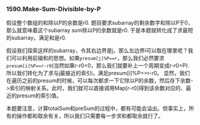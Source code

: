 ### 1590.Make-Sum-Divisible-by-P

假设整个数组的和除以P的余数是r0. 题目要求subarray的剩余数字和除以P于0，那么就意味着这个subarray sum除以P的余数就是r0. 于是本题就转化成了求最短的subarray，满足和是r0. 

假设我们探索这样的subarray，令其右边界是j，那么左边界i可以取在哪里呢？我们可以利用前缀和的思想。如果```presum[j]%P==r```，那么我们必然要求```presum[i]%P==r-r0```(当然如果r-r0<0，那么我们就要补上一个周期变成r-r0+P). 所以我们转化为了求与j最接近的索引i，满足presum[i]%P==r-r0。 显然，我们在遍历之前的presum的时候，可以每次都求一下它除以P的余数，然后存下余数->索引的映射关系。此时，我们就可以直接调用Map[r-r0]得到该余数对应的、最近的presum的索引值。

本题要注意，计算totalSum和preSum的过程中，都有可能会溢出。但事实上，所有的操作都和取余有关，所以我们只需要每一步求和都取余就行了。
